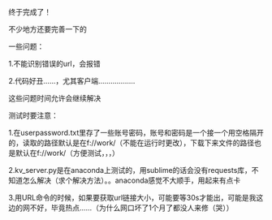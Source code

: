 终于完成了！

不少地方还要完善一下的

一些问题：

1.不能识别错误的url，会报错

2.代码好丑……，尤其客户端………………

这些问题时间允许会继续解决

测试时要注意：

1.在userpassword.txt里存了一些账号密码，账号和密码是一个接一个用空格隔开的，读取的路径默认是在f://work/（不能在运行时更改），下载下来文件的路径也是默认在f://work/（方便测试，，，）

2.kv_server.py是在anaconda上测试的，用sublime的话会没有requests库，不知道怎么解决（求个解决方法）。。anaconda感觉不大顺手，用起来有点卡

3.用URL命令的时候，如果要获取url链接大小，可能要等30s才能出，可能是我这边的网不好，毕竟热点……（为什么网口坏了1个月了都没人来修（哭））

